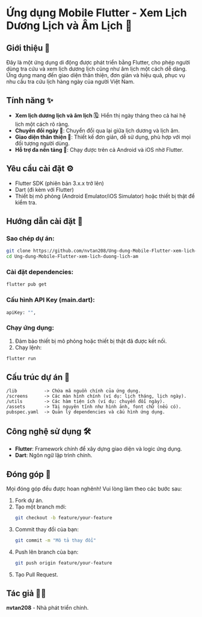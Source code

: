 # Ứng dụng Mobile Flutter - Xem Lịch Dương Lịch và Âm Lịch 📅

## Giới thiệu 🌟
Đây là một ứng dụng di động được phát triển bằng Flutter, cho phép người dùng tra cứu và xem lịch dương lịch cũng như âm lịch một cách dễ dàng. Ứng dụng mang đến giao diện thân thiện, đơn giản và hiệu quả, phục vụ nhu cầu tra cứu lịch hàng ngày của người Việt Nam.

## Tính năng ✨
- **Xem lịch dương lịch và âm lịch 🗓️**: Hiển thị ngày tháng theo cả hai hệ lịch một cách rõ ràng.
- **Chuyển đổi ngày 🔄**: Chuyển đổi qua lại giữa lịch dương và lịch âm.
- **Giao diện thân thiện 🎨**: Thiết kế đơn giản, dễ sử dụng, phù hợp với mọi đối tượng người dùng.
- **Hỗ trợ đa nền tảng 📱**: Chạy được trên cả Android và iOS nhờ Flutter.

## Yêu cầu cài đặt ⚙️
- Flutter SDK (phiên bản 3.x.x trở lên)
- Dart (đi kèm với Flutter)
- Thiết bị mô phỏng (Android Emulator/iOS Simulator) hoặc thiết bị thật để kiểm tra.

## Hướng dẫn cài đặt 🚀
### Sao chép dự án:
```bash
git clone https://github.com/nvtan208/Ung-dung-Mobile-Flutter-xem-lich-duong-lich-am.git
cd Ung-dung-Mobile-Flutter-xem-lich-duong-lich-am
```

### Cài đặt dependencies:
```bash
flutter pub get
```

### Cấu hình API Key (main.dart):
```bash
apiKey: "",
```

### Chạy ứng dụng:
1. Đảm bảo thiết bị mô phỏng hoặc thiết bị thật đã được kết nối.
2. Chạy lệnh:
```bash
flutter run
```

## Cấu trúc dự án 📂
```
/lib          -> Chứa mã nguồn chính của ứng dụng.
/screens      -> Các màn hình chính (ví dụ: lịch tháng, lịch ngày).
/utils        -> Các hàm tiện ích (ví dụ: chuyển đổi ngày).
/assets       -> Tài nguyên tĩnh như hình ảnh, font chữ (nếu có).
pubspec.yaml  -> Quản lý dependencies và cấu hình ứng dụng.
```

## Công nghệ sử dụng 🛠️
- **Flutter**: Framework chính để xây dựng giao diện và logic ứng dụng.
- **Dart**: Ngôn ngữ lập trình chính.

## Đóng góp 🤝
Mọi đóng góp đều được hoan nghênh! Vui lòng làm theo các bước sau:
1. Fork dự án.
2. Tạo một branch mới:
   ```bash
   git checkout -b feature/your-feature
   ```
3. Commit thay đổi của bạn:
   ```bash
   git commit -m "Mô tả thay đổi"
   ```
4. Push lên branch của bạn:
   ```bash
   git push origin feature/your-feature
   ```
5. Tạo Pull Request.

## Tác giả 👨‍💻
**nvtan208** - Nhà phát triển chính.

